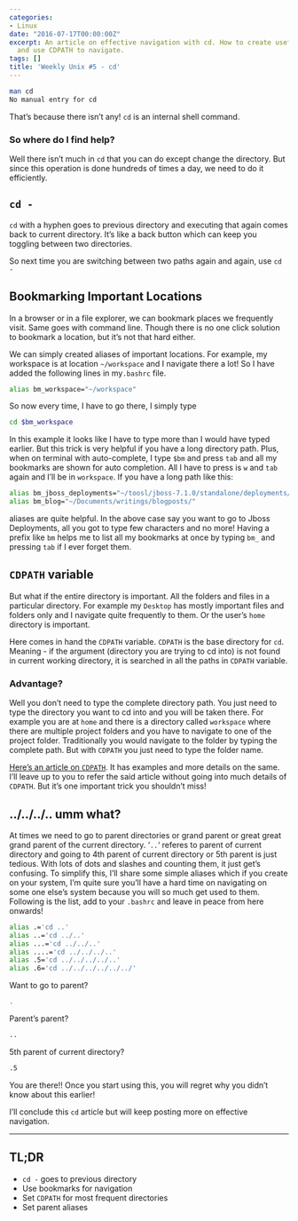 ```yaml
---
categories:
- Linux
date: "2016-07-17T00:00:00Z"
excerpt: An article on effective navigation with cd. How to create useful aliases
  and use CDPATH to navigate.
tags: []
title: 'Weekly Unix #5 - cd'
---
```

```bash
man cd
No manual entry for cd
```
That’s because there isn’t any! `cd` is an internal shell command.
### So where do I find help?
Well there isn’t much in `cd` that you can do except change the directory. But since this operation is done hundreds of times a day, we need to do it efficiently.

## `cd -`
`cd` with a hyphen goes to previous directory and executing that again comes back to current directory. It’s like a back button which can keep you toggling between two directories.

So next time you are switching between two paths again and again, use `cd -`

## Bookmarking Important Locations
In a browser or in a file explorer, we can bookmark places we frequently visit. Same goes with command line. Though there is no one click solution to bookmark a location, but it’s not that hard either.

We can simply created aliases of important locations. For example, my workspace is at location `~/workspace` and I navigate there a lot! So I have added the following lines in my`.bashrc` file.

```bash
alias bm_workspace="~/workspace"
```
So now every time, I have to go there, I simply type
```bash
cd $bm_workspace
```
In this example it looks like I have to type more than I would have typed earlier. But this trick is very helpful if you have a long directory path. Plus, when on terminal with auto-complete, I type `$bm` and press `tab` and all my bookmarks are shown for auto completion. All I have to press is `w` and `tab` again and I’ll be in `workspace`. If you have a long path like this:

```bash
alias bm_jboss_deployments="~/toosl/jboss-7.1.0/standalone/deployments/"
alias bm_blog="~/Documents/writings/blogposts/"
```
aliases are quite helpful. In the above case say you want to go to Jboss Deployments, all you got to type few characters and no more!
Having a prefix like `bm` helps me to list all my bookmarks at once by typing `bm_` and pressing `tab` if I ever forget them.


## `CDPATH` variable

But what if the entire directory is important. All the folders and files in a particular directory. For example my `Desktop` has mostly important files and folders only and I navigate quite frequently to them. Or the user’s `home` directory is important.

Here comes in hand the `CDPATH` variable. `CDPATH` is the base directory for `cd`. Meaning - if the argument (directory you are trying to cd into) is not found in current working directory, it is searched in all the paths in `CDPATH` variable.
### Advantage?
Well you don’t need to type the complete directory path. You just need to type the directory you want to cd into and you will be taken there. 
For example you are at `home` and there is a directory called `workspace` where there are multiple project folders and you have to navigate to one of the project folder. Traditionally you would navigate to the folder by typing the complete path. But with `CDPATH` you just need to type the folder name.

[Here’s an article on `CDPATH`](http://sureshsarda.in/2016/07/13/cdpath). It has examples and more details on the same. I’ll leave up to you to refer the said article without going into much details of `CDPATH`. But it’s one important trick you shouldn’t miss!

## ../../../.. umm what?
At times we need to go to parent directories or grand parent or great great grand parent of the current directory. ‘`..`‘ referes to parent of current directory and going to 4th parent of current directory or 5th parent is just tedious. With lots of dots and slashes and counting them, it just get’s confusing. To simplify this, I’ll share some simple aliases which if you create on your system, I’m quite sure you’ll have a hard time on navigating on some one else’s system because you will so much get used to them.
Following is the list, add to your `.bashrc` and leave in peace from here onwards!

```bash
alias .='cd ..'
alias ..='cd ../..'
alias ...='cd ../../..'
alias ....='cd ../../../..'
alias .5='cd ../../../../..'
alias .6='cd ../../../../../../'
```
Want to go to parent?
```bash
.
```
Parent’s parent?
```bash
..
```
5th parent of current directory?
```bash
.5
```
You are there!!
Once you start using this, you will regret why you didn’t know about this earlier!

I’ll conclude this `cd` article but will keep posting more on effective navigation.

---
## TL;DR</h2>
- `cd -` goes to previous directory
- Use bookmarks for navigation
- Set `CDPATH` for most frequent directories
- Set parent aliases

